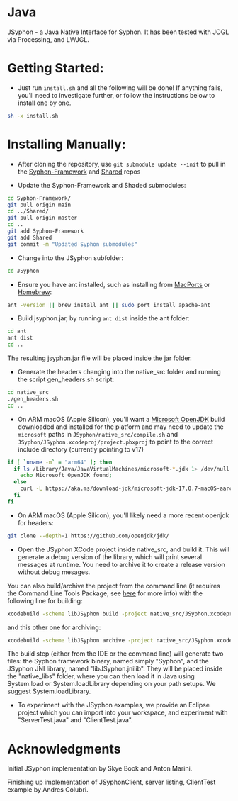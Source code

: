 Java
====

JSyphon - a Java Native Interface for Syphon. It has been tested with JOGL via Processing, and LWJGL.


Getting Started:
====

* Just run `install.sh` and all the following will be done! If anything fails, you'll need to investigate further, or follow the instructions below to install one by one.

```sh
sh -x install.sh
```

Installing Manually:
====

* After cloning the repository, use `git submodule update --init` to pull in the <a href="https://github.com/Syphon/Syphon-Framework">Syphon-Framework</a> and <a href="https://github.com/Syphon/Shared">Shared</a> repos

* Update the Syphon-Framework and Shaded submodules:

```sh
cd Syphon-Framework/
git pull origin main
cd ../Shared/
git pull origin master
cd ..
git add Syphon-Framework
git add Shared
git commit -m "Updated Syphon submodules"
```

* Change into the JSyphon subfolder:

```sh
cd JSyphon
```

* Ensure you have ant installed, such as installing from [MacPorts](https://www.macports.org/install.php) or [Homebrew](https://docs.brew.sh/Installation):

```sh
ant -version || brew install ant || sudo port install apache-ant
```

* Build jsyphon.jar, by running `ant dist` inside the ant folder:

```sh
cd ant
ant dist
cd ..
```

The resulting jsyphon.jar file will be placed inside the jar folder.

* Generate the headers changing into the native_src folder and running the script gen_headers.sh script:

```sh
cd native_src
./gen_headers.sh
cd ..
```

* On ARM macOS (Apple Silicon), you'll want a [Microsoft OpenJDK](https://learn.microsoft.com/en-us/java/openjdk/download) build downloaded and installed for the platform and may need to update the `microsoft` paths in `JSyphon/native_src/compile.sh` and `JSyphon/JSyphon.xcodeproj/project.pbxproj` to point to the correct include directory (currently pointing to v17)

```sh
if [ `uname -m` = "arm64" ]; then
  if ls /Library/Java/JavaVirtualMachines/microsoft-*.jdk 1> /dev/null 2>&1; then
    echo Microsoft OpenJDK found;
  else
    curl -L https://aka.ms/download-jdk/microsoft-jdk-17.0.7-macOS-aarch64.pkg > microsoft-jdk-17.0.7-macOS-aarch64.pkg && open microsoft-jdk-17.0.7-macOS-aarch64.pkg;
  fi
fi
```

* On ARM macOS (Apple Silicon), you'll likely need a more recent openjdk for headers:

```sh
git clone --depth=1 https://github.com/openjdk/jdk/
```

* Open the JSyphon XCode project inside native_src, and build it. This will generate a debug version of the library, which will print several messages at runtime. You need to archive it to create a release version without debug mesages. 

You can also build/archive the project from the command line (it requires the Command Line Tools Package, see [here](https://developer.apple.com/library/content/technotes/tn2339/_index.html) for more info) with the following line for building:

```sh
xcodebuild -scheme libJSyphon build -project native_src/JSyphon.xcodeproj
```

and this other one for archiving:

```sh
xcodebuild -scheme libJSyphon archive -project native_src/JSyphon.xcodeproj
```

The build step (either from the IDE or the command line) will generate two files: the Syphon framework binary, named simply "Syphon", and the JSyphon JNI library, named "libJSyphon.jnilib". They will be placed inside the "native_libs" folder, where you can then load it in Java using System.load or System.loadLibrary depending on your path setups. We suggest System.loadLibrary.

* To experiment with the JSyphon examples, we provide an Eclipse project which you can import into your workspace, and experiment with "ServerTest.java" and "ClientTest.java". 

Acknowledgments
====

Initial JSyphon implementation by Skye Book and Anton Marini.

Finishing up implementation of JSyphonClient, server listing, ClientTest example by Andres Colubri.

